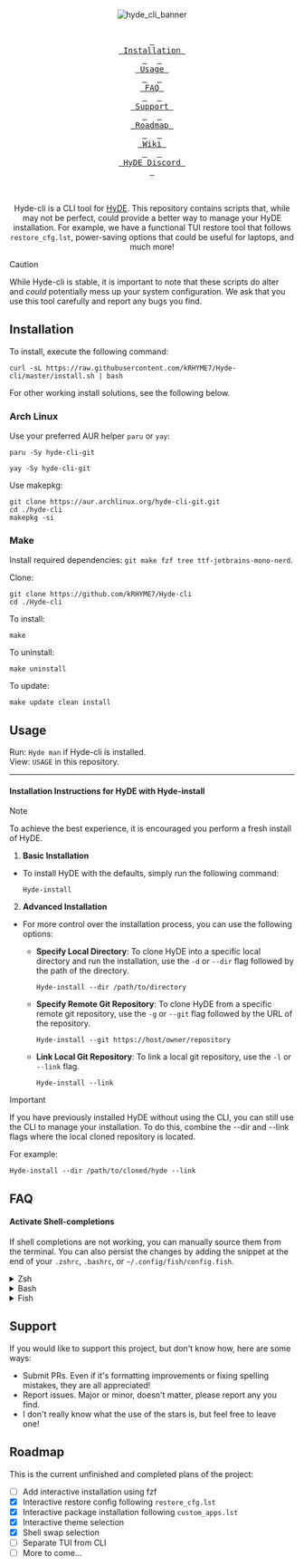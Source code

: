 <div align="center">
  <br>

![hyde_cli_banner](https://raw.githubusercontent.com/krhyme7/hyde-cli/master/Assets/hyde_cli_banner.png)

  <br>
  <a href="#installation"><kbd> <br> Installation <br> </kbd></a>&ensp;&ensp;
  <a href="#usage"><kbd> <br> Usage <br> </kbd></a>&ensp;&ensp;
  <a href="#faq"><kbd> <br> FAQ <br> </kbd></a>&ensp;&ensp;
  <a href="#support"><kbd> <br> Support <br> </kbd></a>&ensp;&ensp;
  <a href="#roadmap"><kbd> <br> Roadmap <br> </kbd></a>&ensp;&ensp;
  <a href="https://github.com/kRHYME7/Hyde-cli/wiki"><kbd> <br> Wiki <br> </kbd></a>&ensp;&ensp;
  <a href="https://discord.gg/qWehcFJxPa"><kbd> <br> HyDE Discord <br> </kbd></a>
  <br><br><br>

Hyde-cli is a CLI tool for [HyDE](https://github.com/prasanthrangan/hyprdots).
This repository contains scripts that, while may not be perfect, could provide a better way to manage your HyDE installation.
For example, we have a functional TUI restore tool that follows `restore_cfg.lst`, power-saving options that could be useful for laptops, and much more!

</div>

> [!CAUTION]
> While Hyde-cli is stable, it is important to note that these scripts do alter and *could* potentially mess up your system configuration.
> We ask that you use this tool carefully and report any bugs you find.

## Installation

To install, execute the following command: 

```
curl -sL https://raw.githubusercontent.com/kRHYME7/Hyde-cli/master/install.sh | bash
```

For other working install solutions, see the following below.

### Arch Linux

Use your preferred AUR helper `paru` or `yay`: 

```
paru -Sy hyde-cli-git
```

```
yay -Sy hyde-cli-git
```

Use makepkg: 

```
git clone https://aur.archlinux.org/hyde-cli-git.git
cd ./hyde-cli
makepkg -si
```

### Make

Install required dependencies: `git make fzf tree ttf-jetbrains-mono-nerd`.

Clone: 

```
git clone https://github.com/kRHYME7/Hyde-cli
cd ./Hyde-cli
```

To install: 

```
make
```

To uninstall: 

```
make uninstall
```

To update: 

```
make update clean install
```

## Usage

Run: `Hyde man` if Hyde-cli is installed.
<br>
View: `USAGE` in this repository.

---

#### Installation Instructions for HyDE with Hyde-install

> [!Note]
> To achieve the best experience, it is encouraged you perform a fresh install of HyDE.

1) **Basic Installation**

  - To install HyDE with the defaults, simply run the following command: 

    ```
    Hyde-install
    ```

2) **Advanced Installation**

  - For more control over the installation process, you can use the following options: 

    - **Specify Local Directory**: To clone HyDE into a specific local directory and run the installation, use the `-d` or `--dir` flag followed by the path of the directory.

      ```
      Hyde-install --dir /path/to/directory
      ```

    - **Specify Remote Git Repository**: To clone HyDE from a specific remote git repository, use the `-g` or `--git` flag followed by the URL of the repository.

      ```
      Hyde-install --git https://host/owner/repository
      ```

    - **Link Local Git Repository**: To link a local git repository, use the `-l` or `--link` flag.

      ```
      Hyde-install --link
      ```

> [!Important]
> If you have previously installed HyDE without using the CLI, you can still use the CLI to manage your installation.
> To do this, combine the --dir and --link flags where the local cloned repository is located.
> 
> For example: 
> 
> ```
> Hyde-install --dir /path/to/cloned/hyde --link
> ```

## FAQ

#### Activate Shell-completions

If shell completions are not working, you can manually source them from the terminal. You can also persist the changes by adding the snippet at the end of your `.zshrc`, `.bashrc`, or `~/.config/fish/config.fish`.

<details>
<summary>Zsh</summary>

```
source /usr/share/hyde-cli/Hyde.zsh
```

</details>

<details>
<summary>Bash</summary>

```
source /usr/share/hyde-cli/Hyde.bash
```

</details>

<details>
<summary>Fish</summary>

```
source /usr/share/hyde-cli/Hyde.fish
```

</details>

## Support

If you would like to support this project, but don't know how, here are some ways: 

- Submit PRs. Even if it's formatting improvements or fixing spelling mistakes, they are all appreciated!
- Report issues. Major or minor, doesn't matter, please report any you find.
- I don't really know what the use of the stars is, but feel free to leave one!

## Roadmap

This is the current unfinished and completed plans of the project: 

- [ ] Add interactive installation using fzf
- [x] Interactive restore config following `restore_cfg.lst`
- [x] Interactive package installation following `custom_apps.lst`
- [x] Interactive theme selection
- [x] Shell swap selection
- [ ] Separate TUI from CLI
- [ ] More to come...
